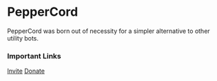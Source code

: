 # PepperCord

PepperCord was born out of necessity for a simpler alternative to other utility bots.



### Important Links

[Invite](https://discord.com/oauth2/authorize?client_id=839264035756310589&scope=bot+applications.commands&permissions=3157650678&guild_id=383003210241277952)
[Donate](https://www.regulad.xyz/donate)
